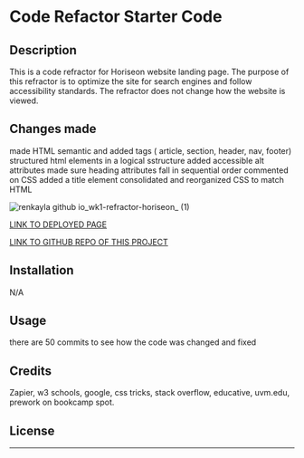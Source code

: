 # Code Refactor Starter Code

## Description

This is a code refractor for Horiseon website landing page. The purpose of this refractor is to optimize the site for search engines and follow accessibility standards. The refractor does not change how the website is viewed.

## Changes made 

made HTML semantic and added tags ( article, section, header, nav, footer)
structured html elements in a logical sstructure
added accessible alt attributes
made sure heading attributes fall in sequential order
commented on CSS
added a title element 
consolidated and reorganized CSS to match HTML


![renkayla github io_wk1-refractor-horiseon_ (1)](https://user-images.githubusercontent.com/116777951/221396081-f211cd6e-c506-4b30-9ef3-c335cd3f0ae8.png)


[LINK TO DEPLOYED PAGE](https://renkayla.github.io/wk1-refractor-horiseon/)

[LINK TO GITHUB REPO OF THIS PROJECT](https://github.com/renkayla/wk1-refractor-horiseon)

## Installation

N/A

## Usage

there are 50 commits to see how the code was changed and fixed

## Credits

Zapier, w3 schools, google, css tricks, stack overflow, educative, uvm.edu, prework on bookcamp spot.


## License



---
